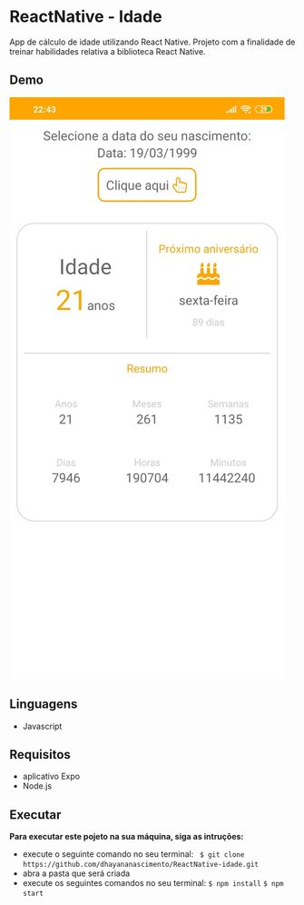 # ReactNative - Idade
App de cálculo de idade utilizando React Native. Projeto com a finalidade de treinar habilidades relativa a biblioteca React Native.

## Demo
<img src="./idade.jpeg" alt= "imagem do cálculo da idade">     
        
## Linguagens
* Javascript

## Requisitos
* aplicativo Expo
* Node.js

## Executar
**Para executar este pojeto na sua máquina, siga as intruções:**
* execute o seguinte comando no seu terminal: 
``` $ git clone https://github.com/dhayananascimento/ReactNative-idade.git```
* abra a pasta que será  criada
* execute os seguintes comandos no seu terminal:
```$ npm install```
```$ npm start```


